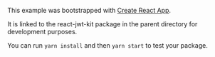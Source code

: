 This example was bootstrapped with [Create React App](https://github.com/facebook/create-react-app).

It is linked to the react-jwt-kit package in the parent directory for development purposes.

You can run `yarn install` and then `yarn start` to test your package.
